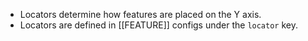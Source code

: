 - Locators determine how features are placed on the Y axis.
- Locators are defined in [[FEATURE]] configs under the `locator` key.